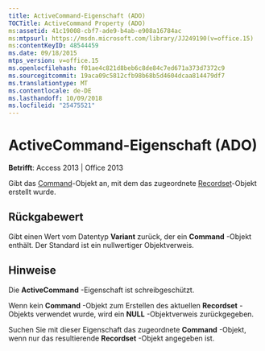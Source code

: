 ```yaml
---
title: ActiveCommand-Eigenschaft (ADO)
TOCTitle: ActiveCommand Property (ADO)
ms:assetid: 41c19008-cbf7-ade9-b4ab-e908a16784ac
ms:mtpsurl: https://msdn.microsoft.com/library/JJ249190(v=office.15)
ms:contentKeyID: 48544459
ms.date: 09/18/2015
mtps_version: v=office.15
ms.openlocfilehash: f01ae4c821d8beb6c8de84c7ed671a373d7372c9
ms.sourcegitcommit: 19aca09c5812cfb98b68b5d4604dcaa814479df7
ms.translationtype: MT
ms.contentlocale: de-DE
ms.lasthandoff: 10/09/2018
ms.locfileid: "25475521"
---
```

# <a name="activecommand-property-ado"></a>ActiveCommand-Eigenschaft (ADO)


**Betrifft**: Access 2013 | Office 2013

Gibt das [Command](command-object-ado.md)-Objekt an, mit dem das zugeordnete [Recordset](recordset-object-ado.md)-Objekt erstellt wurde.

## <a name="return-value"></a>Rückgabewert

Gibt einen Wert vom Datentyp **Variant** zurück, der ein **Command** -Objekt enthält. Der Standard ist ein nullwertiger Objektverweis.

## <a name="remarks"></a>Hinweise

Die **ActiveCommand** -Eigenschaft ist schreibgeschützt.

Wenn kein **Command** -Objekt zum Erstellen des aktuellen **Recordset** -Objekts verwendet wurde, wird ein **NULL** -Objektverweis zurückgegeben.

Suchen Sie mit dieser Eigenschaft das zugeordnete **Command** -Objekt, wenn nur das resultierende **Recordset** -Objekt angegeben ist.

